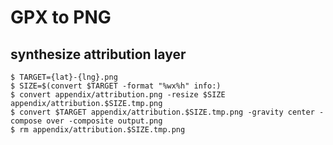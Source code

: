 # GPX to PNG

## synthesize attribution layer

```shell
$ TARGET={lat}-{lng}.png
$ SIZE=$(convert $TARGET -format "%wx%h" info:)
$ convert appendix/attribution.png -resize $SIZE appendix/attribution.$SIZE.tmp.png
$ convert $TARGET appendix/attribution.$SIZE.tmp.png -gravity center -compose over -composite output.png
$ rm appendix/attribution.$SIZE.tmp.png
```
